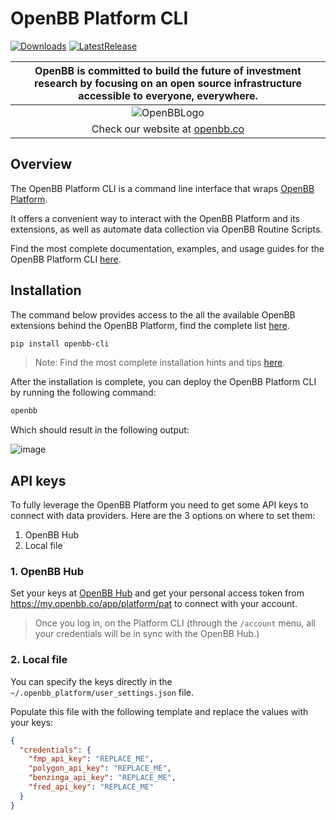 # OpenBB Platform CLI

[![Downloads](https://static.pepy.tech/badge/openbb)](https://pepy.tech/project/openbb)
[![LatestRelease](https://badge.fury.io/py/openbb.svg)](https://github.com/OpenBB-finance/OpenBBTerminal)

| OpenBB is committed to build the future of investment research by focusing on an open source infrastructure accessible to everyone, everywhere. |
| :---------------------------------------------------------------------------------------------------------------------------------------------: |
|              ![OpenBBLogo](https://user-images.githubusercontent.com/25267873/218899768-1f0964b8-326c-4f35-af6f-ea0946ac970b.png)               |
|                                                 Check our website at [openbb.co](www.openbb.co)                                                 |

## Overview

The OpenBB Platform CLI is a command line interface that wraps [OpenBB Platform](https://docs.openbb.co/platform).

It offers a convenient way to interact with the OpenBB Platform and its extensions, as well as automate data collection via OpenBB Routine Scripts.

Find the most complete documentation, examples, and usage guides for the OpenBB Platform CLI [here](https://my.openbb.co/app/cli).

## Installation

The command below provides access to the all the available OpenBB extensions behind the OpenBB Platform, find the complete list [here](https://my.openbb.co/app/platform/extensions).

```bash
pip install openbb-cli
```

> Note: Find the most complete installation hints and tips [here](https://my.openbb.co/app/cli/installation).

After the installation is complete, you can deploy the OpenBB Platform CLI by running the following command:

```bash
openbb
```

Which should result in the following output:

![image](https://github.com/OpenBB-finance/OpenBBTerminal/assets/48914296/f606bb6e-fa00-4fc8-bad2-8269bb4fc38e)

## API keys

To fully leverage the OpenBB Platform you need to get some API keys to connect with data providers. Here are the 3 options on where to set them:

1. OpenBB Hub
2. Local file

### 1. OpenBB Hub

Set your keys at [OpenBB Hub](https://my.openbb.co/app/platform/credentials) and get your personal access token from <https://my.openbb.co/app/platform/pat> to connect with your account.

> Once you log in, on the Platform CLI (through the `/account` menu, all your credentials will be in sync with the OpenBB Hub.)

### 2. Local file

You can specify the keys directly in the `~/.openbb_platform/user_settings.json` file.

Populate this file with the following template and replace the values with your keys:

```json
{
  "credentials": {
    "fmp_api_key": "REPLACE_ME",
    "polygon_api_key": "REPLACE_ME",
    "benzinga_api_key": "REPLACE_ME",
    "fred_api_key": "REPLACE_ME"
  }
}
```
